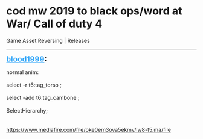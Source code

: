 # cod mw 2019 to black ops/word at War/ Call of duty 4
Game Asset Reversing | Releases

---
<strong style="font-size: 1.4em;"><span style="text-decoration: underline;text-decoration-color: #34a7f9;"><span style="color:#34a7f9;">blood1999</span></span>:</strong>

<p>normal anim:<br /><br />select -r t6:tag_torso ;<br /><br />select -add t6:tag_cambone ;<br /><br />SelectHierarchy;<br /><br /><br /><a href="https://www.mediafire.com/file/oke0em3ova5ekmv/iw8-t5.ma/file">https://www.mediafire.com/file/oke0em3ova5ekmv/iw8-t5.ma/file</a></p>
